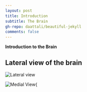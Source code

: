 ```yaml
---
layout: post
title: Introduction
subtitle: The Brain
gh-repo: daattali/beautiful-jekyll
comments: false
---
```


**Introduction to the Brain**

## Lateral view of the brain

![Lateral view](https://github.com/LizaRozman/Life-Science-Project/blob/supplementary\_notes\_and_files/brain1.jpg?raw=true)


![Medial View](https://github.com/LizaRozman/Life-Science-Project/blob/supplementary\_notes\_and_files/brain-medial-lazy.png?raw=true){

